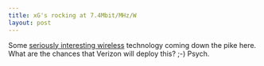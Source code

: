 ```yaml
--- 
title: xG's rocking at 7.4Mbit/MHz/W
layout: post
---
```

Some [seriously interesting wireless](http://rss.slashdot.org/Slashdot/slashdot?m=1636) technology coming down the pike here. What are the chances that Verizon will deploy this? ;-) Psych.
